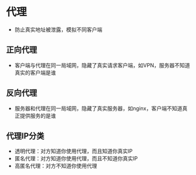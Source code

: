 # 代理
- 防止真实地址被泄露，模拟不同客户端

## 正向代理
- 客户端与代理在同一局域网，隐藏了真实请求客户端，如VPN，服务器不知道真实的客户端是谁

## 反向代理
- 服务器和代理在同一局域网，隐藏了真实服务器，如nginx，客户端不知道真正提供服务的是谁

## 代理IP分类
- 透明代理：对方知道你使用代理，而且知道你真实IP
- 匿名代理：对方知道你使用代理，而且不知道你真实IP
- 高匿名代理：对方不知道你使用代理
